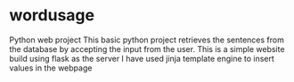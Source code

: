 # wordusage
Python web project
This basic python project retrieves the sentences from the database by accepting the input from the user.
This is a simple website  build using flask as the server
I have used jinja template engine to insert values in the webpage
